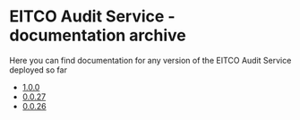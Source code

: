 
# EITCO Audit Service - documentation archive

Here you can find documentation for any version of the EITCO Audit Service deployed so far

 * [1.0.0](archive/1.0.0)
 * [0.0.27](archive/0.0.27)
 * [0.0.26](archive/0.0.26)
